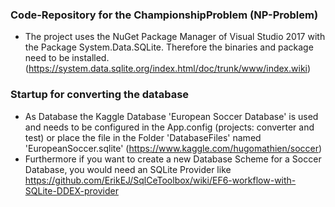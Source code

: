 ﻿### Code-Repository for the ChampionshipProblem (NP-Problem)
- The project uses the NuGet Package Manager of Visual Studio 2017 with the Package System.Data.SQLite. Therefore the binaries and package need to be installed. (https://system.data.sqlite.org/index.html/doc/trunk/www/index.wiki)<br>

### Startup for converting the database
- As Database the Kaggle Database 'European Soccer Database' is used and needs to be configured in the App.config (projects: converter and test) or place the file in the Folder 'DatabaseFiles' named 'EuropeanSoccer.sqlite' (https://www.kaggle.com/hugomathien/soccer)<br>
- Furthermore if you want to create a new Database Scheme for a Soccer Database, you would need an SQLite Provider like https://github.com/ErikEJ/SqlCeToolbox/wiki/EF6-workflow-with-SQLite-DDEX-provider <br>